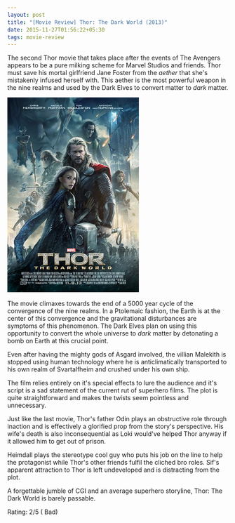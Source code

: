 ```yaml
---
layout: post
title: "[Movie Review] Thor: The Dark World (2013)"
date: 2015-11-27T01:56:22+05:30
tags: movie-review
---
```


The second Thor movie that takes place after the events of The Avengers appears to be a pure milking scheme for Marvel Studios and friends.
Thor must save his mortal girlfriend Jane Foster from the _aether_ that she's mistakenly infused herself with.
This aether is the most powerful weapon in the nine realms and used by the Dark Elves to convert matter to _dark_ matter.

![Thor: The Dark World (2013)](/img/movie-poster-thor-the-dark-world-2013.jpg 'Thor: The Dark World (2013)')

The movie climaxes towards the end of a 5000 year cycle of the convergence of the nine realms.
In a Ptolemaic fashion, the Earth is at the center of this convergence and the gravitational disturbances are symptoms of this phenomenon.
The Dark Elves plan on using this opportunity to convert the whole universe to _dark_ matter by detonating a bomb on Earth at this crucial point.

Even after having the mighty gods of Asgard involved, the villian Malekith is stopped using human technology where he is anticlimatically transported to his own realm of Svartalfheim and crushed under his own ship.

The film relies entirely on it's special effects to lure the audience and it's script is a sad statement of the current rut of superhero films.
The plot is quite straightforward and makes the twists seem pointless and unnecessary.

Just like the last movie, Thor's father Odin plays an obstructive role through inaction and is effectively a glorified prop from the story's perspective.
His wife's death is also inconsequential as Loki would've helped Thor anyway if it allowed him to get out of prison.

Heimdall plays the stereotype cool guy who puts his job on the line to help the protagonist while Thor's other friends fulfil the cliched bro roles.
Sif's apparent attraction to Thor is left undeveloped and is distracting from the plot.

A forgettable jumble of CGI and an average superhero storyline, Thor: The Dark World is barely passable.

Rating: 2/5 ( Bad)
